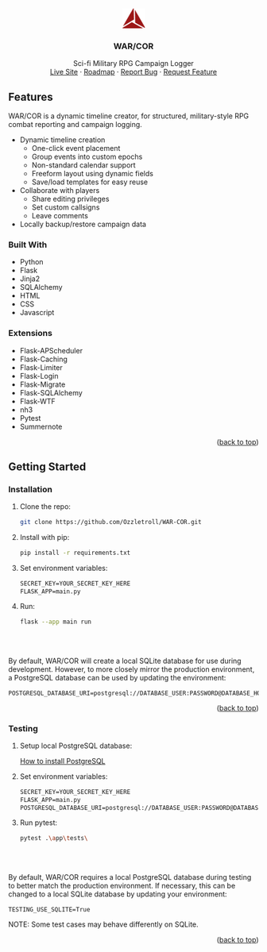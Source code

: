 <a name="readme-top"></a>

<!-- PROJECT LOGO -->
<br />
<div align="center">
  <a href="https://github.com/Ozzletroll/WAR-COR">
    <img src="./app/static/images/logo-red.png" alt="Logo" width="45" height="40">
  </a>

<h3 align="center">WAR/COR</h3>

  <p align="center">
    Sci-fi Military RPG Campaign Logger
    <br />
    <a href="https://war-cor.com/">Live Site</a>
    ·
    <a href="https://github.com/Ozzletroll/WAR-COR/milestones">Roadmap</a>
    ·
    <a href="https://github.com/Ozzletroll/WAR-COR/issues/new?assignees=Ozzletroll&labels=&projects=&template=bug_report.md&title=%5BBUG%5D">Report Bug</a>
    ·
    <a href="https://github.com/Ozzletroll/WAR-COR/issues/new?assignees=&labels=&projects=&template=feature_request.md&title=%5BFEATURE%5D">Request Feature</a>
  </p>
</div>

<!-- ABOUT THE PROJECT -->
## Features
WAR/COR is a dynamic timeline creator, for structured, military-style RPG combat reporting and campaign logging.

- Dynamic timeline creation
    - One-click event placement
    - Group events into custom epochs
    - Non-standard calendar support
    - Freeform layout using dynamic fields
    - Save/load templates for easy reuse
- Collaborate with players   
    - Share editing privileges
    - Set custom callsigns
    - Leave comments
- Locally backup/restore campaign data

### Built With

- Python
- Flask
- Jinja2
- SQLAlchemy
- HTML
- CSS
- Javascript

### Extensions

- Flask-APScheduler
- Flask-Caching
- Flask-Limiter
- Flask-Login
- Flask-Migrate
- Flask-SQLAlchemy
- Flask-WTF
- nh3
- Pytest
- Summernote


<p align="right">(<a href="#readme-top">back to top</a>)</p>



<!-- GETTING STARTED -->
## Getting Started

### Installation

1. Clone the repo:
   ```sh
   git clone https://github.com/Ozzletroll/WAR-COR.git
   ```
2. Install with pip:
   ```sh
   pip install -r requirements.txt
   ```
3. Set environment variables:

    ```
    SECRET_KEY=YOUR_SECRET_KEY_HERE
    FLASK_APP=main.py
    ```

4. Run:
   ```sh
   flask --app main run 
   ```

<br>
<br>

  By default, WAR/COR will create a local SQLite database for use during development. However, to more closely mirror the production environment, a PostgreSQL database can be used by updating the environment:

  ```
  POSTGRESQL_DATABASE_URI=postgresql://DATABASE_USER:PASSWORD@DATABASE_HOST_NAME:DATABASE_PORT/DATABASE_NAME
  ```



<p align="right">(<a href="#readme-top">back to top</a>)</p>

### Testing
  
1. Setup local PostgreSQL database:

    <a href="https://www.postgresql.org/docs/current/tutorial-install.html">How to install PostgreSQL</a>
    

2. Set environment variables:

    ```
    SECRET_KEY=YOUR_SECRET_KEY_HERE
    FLASK_APP=main.py
    POSTGRESQL_DATABASE_URI=postgresql://DATABASE_USER:PASSWORD@DATABASE_HOST_NAME:DATABASE_PORT/DATABASE_NAME
    ```

3. Run pytest:
   ```sh
   pytest .\app\tests\  
   ```

<br>
<br>

  By default, WAR/COR requires a local PostgreSQL database during testing to better match the production environment. If necessary, this can be changed to a local SQLite database by updating your environment:

  ```
  TESTING_USE_SQLITE=True
  ```
  NOTE: Some test cases may behave differently on SQLite.

<p align="right">(<a href="#readme-top">back to top</a>)</p>
